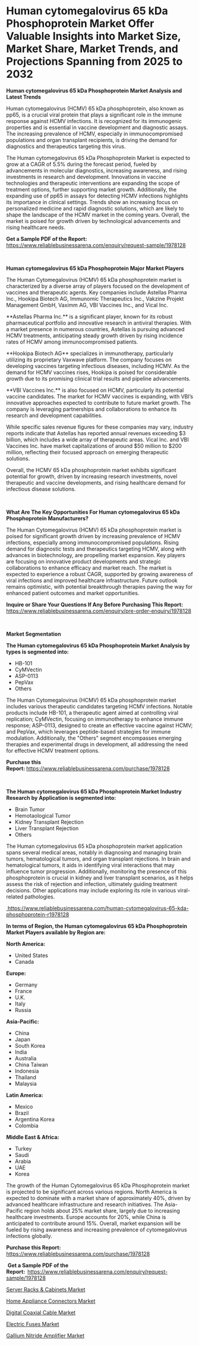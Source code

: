 <p><h1>Human cytomegalovirus 65 kDa Phosphoprotein Market Offer Valuable Insights into Market Size, Market Share, Market Trends, and Projections Spanning from 2025 to 2032</h1></p><p><strong>Human cytomegalovirus 65 kDa Phosphoprotein Market Analysis and Latest Trends</strong></p>
<p><p>Human cytomegalovirus (HCMV) 65 kDa phosphoprotein, also known as pp65, is a crucial viral protein that plays a significant role in the immune response against HCMV infections. It is recognized for its immunogenic properties and is essential in vaccine development and diagnostic assays. The increasing prevalence of HCMV, especially in immunocompromised populations and organ transplant recipients, is driving the demand for diagnostics and therapeutics targeting this virus.</p><p>The Human cytomegalovirus 65 kDa Phosphoprotein Market is expected to grow at a CAGR of 5.5% during the forecast period, fueled by advancements in molecular diagnostics, increasing awareness, and rising investments in research and development. Innovations in vaccine technologies and therapeutic interventions are expanding the scope of treatment options, further supporting market growth. Additionally, the expanding use of pp65 in assays for detecting HCMV infections highlights its importance in clinical settings. Trends show an increasing focus on personalized medicine and rapid diagnostic solutions, which are likely to shape the landscape of the HCMV market in the coming years. Overall, the market is poised for growth driven by technological advancements and rising healthcare needs.</p></p>
<p><strong>Get a Sample PDF of the Report:&nbsp;</strong> <a href="https://www.reliablebusinessarena.com/enquiry/request-sample/1978128?utm_campaign=2819&utm_medium=2&utm_source=Github&utm_content=ia&utm_term=09032025&utm_id=human-cytomegalovirus-65-kda-phosphoprotein">https://www.reliablebusinessarena.com/enquiry/request-sample/1978128</a></p>
<p>&nbsp;</p>
<p><strong>Human cytomegalovirus 65 kDa Phosphoprotein Major Market Players</strong></p>
<p><p>The Human Cytomegalovirus (HCMV) 65 kDa phosphoprotein market is characterized by a diverse array of players focused on the development of vaccines and therapeutic agents. Key companies include Astellas Pharma Inc., Hookipa Biotech AG, Immunomic Therapeutics Inc., Vakzine Projekt Management GmbH, Vaximm AG, VBI Vaccines Inc., and Vical Inc.</p><p>**Astellas Pharma Inc.** is a significant player, known for its robust pharmaceutical portfolio and innovative research in antiviral therapies. With a market presence in numerous countries, Astellas is pursuing advanced HCMV treatments, anticipating steady growth driven by rising incidence rates of HCMV among immunocompromised patients.</p><p>**Hookipa Biotech AG** specializes in immunotherapy, particularly utilizing its proprietary Vaxwave platform. The company focuses on developing vaccines targeting infectious diseases, including HCMV. As the demand for HCMV vaccines rises, Hookipa is poised for considerable growth due to its promising clinical trial results and pipeline advancements.</p><p>**VBI Vaccines Inc.** is also focused on HCMV, particularly its potential vaccine candidates. The market for HCMV vaccines is expanding, with VBI’s innovative approaches expected to contribute to future market growth. The company is leveraging partnerships and collaborations to enhance its research and development capabilities.</p><p>While specific sales revenue figures for these companies may vary, industry reports indicate that Astellas has reported annual revenues exceeding $3 billion, which includes a wide array of therapeutic areas. Vical Inc. and VBI Vaccines Inc. have market capitalizations of around $50 million to $200 million, reflecting their focused approach on emerging therapeutic solutions.</p><p>Overall, the HCMV 65 kDa phosphoprotein market exhibits significant potential for growth, driven by increasing research investments, novel therapeutic and vaccine developments, and rising healthcare demand for infectious disease solutions.</p></p>
<p>&nbsp;</p>
<p><strong>What Are The Key Opportunities For Human cytomegalovirus 65 kDa Phosphoprotein Manufacturers?</strong></p>
<p><p>The Human Cytomegalovirus (HCMV) 65 kDa phosphoprotein market is poised for significant growth driven by increasing prevalence of HCMV infections, especially among immunocompromised populations. Rising demand for diagnostic tests and therapeutics targeting HCMV, along with advances in biotechnology, are propelling market expansion. Key players are focusing on innovative product developments and strategic collaborations to enhance efficacy and market reach. The market is expected to experience a robust CAGR, supported by growing awareness of viral infections and improved healthcare infrastructure. Future outlook remains optimistic, with potential breakthrough therapies paving the way for enhanced patient outcomes and market opportunities.</p></p>
<p><strong>Inquire or Share Your Questions If Any Before Purchasing This Report:</strong> <a href="https://www.reliablebusinessarena.com/enquiry/pre-order-enquiry/1978128?utm_campaign=2819&utm_medium=2&utm_source=Github&utm_content=ia&utm_term=09032025&utm_id=human-cytomegalovirus-65-kda-phosphoprotein">https://www.reliablebusinessarena.com/enquiry/pre-order-enquiry/1978128</a></p>
<p>&nbsp;</p>
<p><strong>Market Segmentation</strong></p>
<p><strong>The Human cytomegalovirus 65 kDa Phosphoprotein Market Analysis by types is segmented into:</strong></p>
<p><ul><li>HB-101</li><li>CyMVectin</li><li>ASP-0113</li><li>PepVax</li><li>Others</li></ul></p>
<p><p>The Human Cytomegalovirus (HCMV) 65 kDa phosphoprotein market includes various therapeutic candidates targeting HCMV infections. Notable products include HB-101, a therapeutic agent aimed at controlling viral replication; CyMVectin, focusing on immunotherapy to enhance immune response; ASP-0113, designed to create an effective vaccine against HCMV; and PepVax, which leverages peptide-based strategies for immune modulation. Additionally, the "Others" segment encompasses emerging therapies and experimental drugs in development, all addressing the need for effective HCMV treatment options.</p></p>
<p><strong>Purchase this Report:&nbsp;</strong><a href="https://www.reliablebusinessarena.com/purchase/1978128?utm_campaign=2819&utm_medium=2&utm_source=Github&utm_content=ia&utm_term=09032025&utm_id=human-cytomegalovirus-65-kda-phosphoprotein">https://www.reliablebusinessarena.com/purchase/1978128</a></p>
<p>&nbsp;</p>
<p><strong>The Human cytomegalovirus 65 kDa Phosphoprotein Market Industry Research by Application is segmented into:</strong></p>
<p><ul><li>Brain Tumor</li><li>Hemotaological Tumor</li><li>Kidney Transplant Rejection</li><li>Liver Transplant Rejection</li><li>Others</li></ul></p>
<p><p>The Human cytomegalovirus 65 kDa phosphoprotein market application spans several medical areas, notably in diagnosing and managing brain tumors, hematological tumors, and organ transplant rejections. In brain and hematological tumors, it aids in identifying viral interactions that may influence tumor progression. Additionally, monitoring the presence of this phosphoprotein is crucial in kidney and liver transplant scenarios, as it helps assess the risk of rejection and infection, ultimately guiding treatment decisions. Other applications may include exploring its role in various viral-related pathologies.</p></p>
<p><a href="https://www.reliablebusinessarena.com/human-cytomegalovirus-65-kda-phosphoprotein-r1978128?utm_campaign=2819&utm_medium=2&utm_source=Github&utm_content=ia&utm_term=09032025&utm_id=human-cytomegalovirus-65-kda-phosphoprotein">&nbsp;https://www.reliablebusinessarena.com/human-cytomegalovirus-65-kda-phosphoprotein-r1978128</a></p>
<p><strong>In terms of Region, the Human cytomegalovirus 65 kDa Phosphoprotein Market Players available by Region are:</strong></p>
<p>
    <p> <strong> North America: </strong>
        <ul>
            <li>United States</li>
            <li>Canada</li>
        </ul>
        </p> 
    <p> <strong> Europe: </strong>
        <ul>
            <li>Germany</li>
            <li>France</li>
            <li>U.K.</li>
            <li>Italy</li>
            <li>Russia</li>
        </ul>
        </p> 
    <p> <strong> Asia-Pacific: </strong>
        <ul>
            <li>China</li>
            <li>Japan</li>
            <li>South Korea</li>
            <li>India</li>
            <li>Australia</li>
            <li>China Taiwan</li>
            <li>Indonesia</li>
            <li>Thailand</li>
            <li>Malaysia</li>
        </ul>
        </p> 
    <p> <strong> Latin America: </strong>
        <ul>
            <li>Mexico</li>
            <li>Brazil</li>
            <li>Argentina Korea</li>
            <li>Colombia</li>
        </ul>
        </p> 
    <p> <strong> Middle East & Africa: </strong>
        <ul>
            <li>Turkey</li>
            <li>Saudi</li>
            <li>Arabia</li>
            <li>UAE</li>
            <li>Korea</li>
        </ul>
    </p>
    </p>
<p><p>The growth of the Human Cytomegalovirus 65 kDa Phosphoprotein market is projected to be significant across various regions. North America is expected to dominate with a market share of approximately 40%, driven by advanced healthcare infrastructure and research initiatives. The Asia-Pacific region holds about 25% market share, largely due to increasing healthcare investments. Europe accounts for 20%, while China is anticipated to contribute around 15%. Overall, market expansion will be fueled by rising awareness and increasing prevalence of cytomegalovirus infections globally.</p></p>
<p><strong>Purchase this Report: </strong><a href="https://www.reliablebusinessarena.com/purchase/1978128?utm_campaign=2819&utm_medium=2&utm_source=Github&utm_content=ia&utm_term=09032025&utm_id=human-cytomegalovirus-65-kda-phosphoprotein">https://www.reliablebusinessarena.com/purchase/1978128</a></p>
<p>&nbsp;<strong>Get a Sample PDF of the Report:&nbsp;&nbsp;</strong><a href="https://www.reliablebusinessarena.com/enquiry/request-sample/1978128?utm_campaign=2819&utm_medium=2&utm_source=Github&utm_content=ia&utm_term=09032025&utm_id=human-cytomegalovirus-65-kda-phosphoprotein">https://www.reliablebusinessarena.com/enquiry/request-sample/1978128</a></p>
<p><strong></strong></p>
<p><p><a href="https://www.linkedin.com/pulse/server-racks-cabinets-market-revolution-driving-factors-cr2kf?utm_campaign=2819&utm_medium=2&utm_source=Github&utm_content=ia&utm_term=09032025&utm_id=human-cytomegalovirus-65-kda-phosphoprotein">Server Racks & Cabinets Market</a></p><p><a href="https://www.linkedin.com/pulse/analyzing-historical-growth-trends-driversof-home-appliance-connectors-sqehe?utm_campaign=2819&utm_medium=2&utm_source=Github&utm_content=ia&utm_term=09032025&utm_id=human-cytomegalovirus-65-kda-phosphoprotein">Home Appliance Connectors Market</a></p><p><a href="https://www.linkedin.com/pulse/digital-coaxial-cable-market-industry-trends-forecast-period-mmauf?utm_campaign=2819&utm_medium=2&utm_source=Github&utm_content=ia&utm_term=09032025&utm_id=human-cytomegalovirus-65-kda-phosphoprotein">Digital Coaxial Cable Market</a></p><p><a href="https://www.linkedin.com/pulse/market-drivers-projections-electric-fuses-2025-2032-57lzc?utm_campaign=2819&utm_medium=2&utm_source=Github&utm_content=ia&utm_term=09032025&utm_id=human-cytomegalovirus-65-kda-phosphoprotein">Electric Fuses Market</a></p><p><a href="https://www.linkedin.com/pulse/gallium-nitride-amplifier-market-analysis-identifying-key-cyxpf?utm_campaign=2819&utm_medium=2&utm_source=Github&utm_content=ia&utm_term=09032025&utm_id=human-cytomegalovirus-65-kda-phosphoprotein">Gallium Nitride Amplifier Market</a></p></p>
